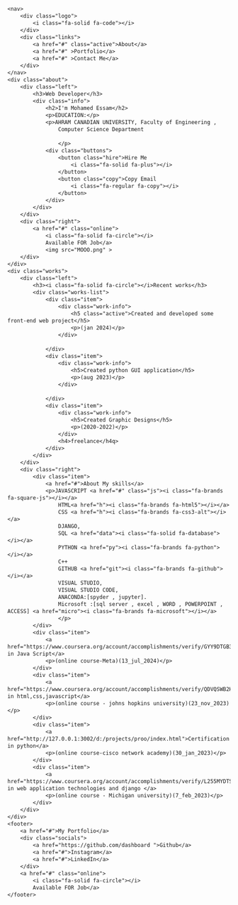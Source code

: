 <!DOCTYPE html>
<html lang="en">
<head>
    <meta charset="UTF-8">
    <meta name="viewport" content="width=device-width, initial-scale=1.0">
    <link rel="stylesheet" href="https://cdnjs.cloudflare.com/ajax/libs/font-awesome/6.6.0/css/all.min.css">
    <link rel="stylesheet" href="style.css">
    <title>moo portfolio</title>
</head>
<body>

    <nav>
        <div class="logo">
            <i class="fa-solid fa-code"></i>
        </div>
        <div class="links">
            <a href="#" class="active">About</a>
            <a href="#" >Portfolio</a>
            <a href="#" >Contact Me</a>
        </div>
    </nav>
    <div class="about">
        <div class="left">
            <h3>Web Developer</h3>
            <div class="info">
                <h2>I'm Mohamed Essam</h2>
                <p>EDUCATION:</p>
                <p>AHRAM CANADIAN UNIVERSITY, Faculty of Engineering ,
                    Computer Science Department
                     
                    </p>
                <div class="buttons">
                    <button class="hire">Hire Me
                        <i class="fa-solid fa-plus"></i>
                    </button>
                    <button class="copy">Copy Email
                        <i class="fa-regular fa-copy"></i>
                    </button>
                </div>
            </div>
        </div>
        <div class="right">
            <a href="#" class="online">
                <i class="fa-solid fa-circle"></i>
                Available FOR Job</a>
                <img src="MOOO.png" >
        </div>
    </div>
    <div class="works">
        <div class="left">
            <h3><i class="fa-solid fa-circle"></i>Recent works</h3>
            <div class="works-list">
                <div class="item">
                    <div class="work-info">
                        <h5 class="active">Created and developed some front-end web project</h5>
                        <p>(jan 2024)</p>
                    </div>
                    
                </div>
                <div class="item">
                    <div class="work-info">
                        <h5>Created python GUI application</h5>
                        <p>(aug 2023)</p>
                    </div>
                    
                </div>
                <div class="item">
                    <div class="work-info">
                        <h5>Created Graphic Designs</h5>
                        <p>(2020-2022)</p>
                    </div>
                    <h4>freelance</h4q>
                </div>
            </div>
        </div>
        <div class="right">
            <div class="item">
                <a href="#">About My skills</a>
                <p>JAVASCRIPT <a href="#" class="js"><i class="fa-brands fa-square-js"></i></a> 
                    HTML<a href="h"><i class="fa-brands fa-html5"></i></a>
                    CSS <a href="h"><i class="fa-brands fa-css3-alt"></i></a>
                    DJANGO,
                    SQL <a href="data"><i class="fa-solid fa-database"></i></a>
                    PYTHON <a href="py"><i class="fa-brands fa-python"></i></a>
                    C++ 
                    GITHUB <a href="git"><i class="fa-brands fa-github"></i></a>
                    VISUAL STUDIO,
                    VISUAL STUDIO CODE,
                    ANACONDA:[spyder , jupyter].
                    Microsoft :[sql server , excel , WORD , POWERPOINT , ACCESS] <a href="micro"><i class="fa-brands fa-microsoft"></i></a>
                    </p>
            </div>
            <div class="item">
                <a href="https://www.coursera.org/account/accomplishments/verify/GYY9DTGB3CQ2">Certification in Java Script</a>
                <p>(online course-Meta)(13_jul_2024)</p>
            </div>
            <div class="item">
                <a href="https://www.coursera.org/account/accomplishments/verify/QDVQSWB2H5F8">Certification in html,css,javascript</a>
                <p>(online course - johns hopkins university)(23_nov_2023)</p>
            </div>
            <div class="item">
                <a href="http://127.0.0.1:3002/d:/projects/proo/index.html">Certification in python</a>
                <p>(online course-cisco network academy)(30_jan_2023)</p>
            </div>
            <div class="item">
                <a href="https://www.coursera.org/account/accomplishments/verify/L255MYDTS3FA">Certification in web application technologies and django </a>
                <p>(online course - Michigan university)(7_feb_2023)</p>
            </div>
        </div>
    </div>
    <footer>
        <a href="#">My Portfolio</a>
        <div class="socials">
            <a href="https://github.com/dashboard ">Github</a>
            <a href="#">Instagram</a>
            <a href="#">LinkedIn</a>
        </div>
        <a href="#" class="online">
            <i class="fa-solid fa-circle"></i>
            Available FOR Job</a>
    </footer>
    
</body>
</html>
